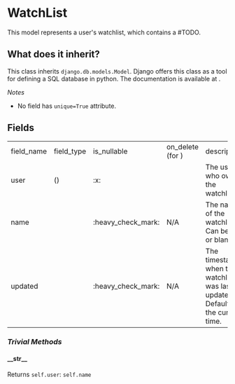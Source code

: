 # WatchList

This model represents a user's watchlist, which contains a #TODO.

## What does it inherit?

This class inherits `django.db.models.Model`. Django offers this class as a tool for defining a SQL database in python.
The documentation is available at <include from="third-party-libraries-links.topic" element-id="django.db.models"></include>.

*Notes*
- No field has `unique=True` attribute.

## Fields
<table>
    <tr> 
        <td>field_name</td> 
        <td>field_type</td> 
        <td>is_nullable</td>
        <td>on_delete (for <include from="third-party-libraries-links.topic" element-id="django-models.foreign-key"/>)</td> 
        <td>description</td> 
    </tr>
    <tr> 
        <td>user</td> 
        <td><include from="third-party-libraries-links.topic" element-id="django-models.foreign-key"/> (<include from="third-party-libraries-links.topic" element-id="django-models.user"/>)</td> 
        <td>:x:</td>
        <td><include from="third-party-libraries-links.topic" element-id="django-models.cascade"/></td> 
        <td>The user who owns the watchlist.</td> 
    </tr>
    <tr> 
        <td>name</td> 
        <td><include from="third-party-libraries-links.topic" element-id="django-models.char-field"/></td> 
        <td>:heavy_check_mark:</td>
        <td>N/A</td> 
        <td>The name of the watchlist. Can be null or blank.</td> 
    </tr>
    <tr> 
        <td>updated</td> 
        <td><include from="third-party-libraries-links.topic" element-id="django-models.date-time-field"/></td> 
        <td>:heavy_check_mark:</td>
        <td>N/A</td> 
        <td>The timestamp when the watchlist was last updated. Defaults to the current time.</td> 
    </tr>
</table>

### *Trivial Methods*

#### \_\_str\_\_
Returns `self.user`: `self.name`



